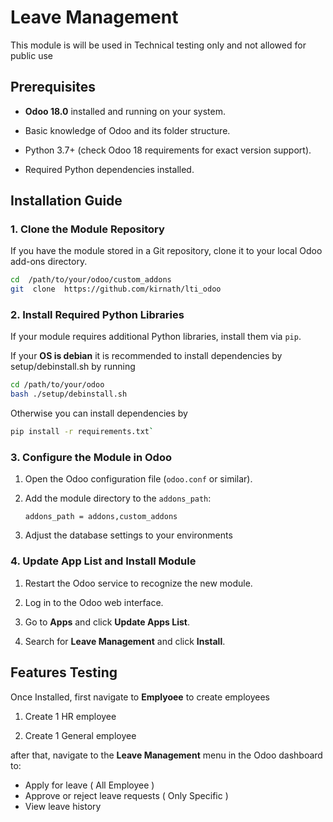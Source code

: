 
# Leave Management
  

This module is will be used in Technical testing only and not allowed for public use

  




## Prerequisites

    

  

-  **Odoo 18.0** installed and running on your system.

- Basic knowledge of Odoo and its folder structure.

- Python 3.7+ (check Odoo 18 requirements for exact version support).

- Required Python dependencies installed.

  

## Installation Guide

  

### 1. Clone the Module Repository

  

If you have the module stored in a Git repository, clone it to your local Odoo add-ons directory.

  

```bash
cd  /path/to/your/odoo/custom_addons
git  clone  https://github.com/kirnath/lti_odoo
```
### 2. Install Required Python Libraries

If your module requires additional Python libraries, install them via `pip`.

If your **OS is debian** it is recommended to install dependencies by setup/debinstall.sh by running
```bash
cd /path/to/your/odoo
bash ./setup/debinstall.sh
```
Otherwise you can install dependencies by
```bash
pip install -r requirements.txt` 
```

### 3. Configure the Module in Odoo

1.  Open the Odoo configuration file (`odoo.conf` or similar).
    
2.  Add the module directory to the `addons_path`:
    
    `addons_path = addons,custom_addons` 

3. Adjust the database settings to your environments

### 4. Update App List and Install Module

1.  Restart the Odoo service to recognize the new module.
    
2.  Log in to the Odoo web interface.
    
3.  Go to **Apps** and click **Update Apps List**.
    
4.  Search for **Leave Management** and click **Install**.
    
## Features Testing

Once Installed, first navigate to **Emplyoee** to create employees

1.  Create 1 HR employee

2.  Create 1 General employee

after that, navigate to the **Leave Management** menu in the Odoo dashboard to:

-   Apply for leave ( All Employee )
-   Approve or reject leave requests ( Only Specific )
-   View leave history